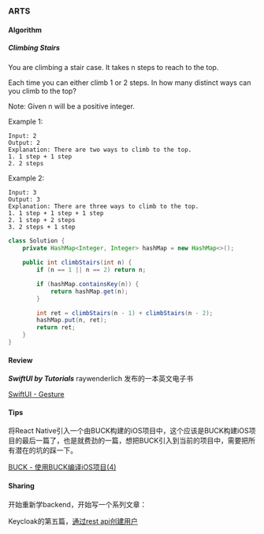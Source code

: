 ### ARTS

#### Algorithm
##### Climbing Stairs
You are climbing a stair case. It takes n steps to reach to the top.

Each time you can either climb 1 or 2 steps. In how many distinct ways can you climb to the top?

Note: Given n will be a positive integer.

Example 1:
```
Input: 2
Output: 2
Explanation: There are two ways to climb to the top.
1. 1 step + 1 step
2. 2 steps
```
Example 2:
```
Input: 3
Output: 3
Explanation: There are three ways to climb to the top.
1. 1 step + 1 step + 1 step
2. 1 step + 2 steps
3. 2 steps + 1 step
```

```java
class Solution {
    private HashMap<Integer, Integer> hashMap = new HashMap<>();

    public int climbStairs(int n) {
        if (n == 1 || n == 2) return n;

        if (hashMap.containsKey(n)) {
            return hashMap.get(n);
        }

        int ret = climbStairs(n - 1) + climbStairs(n - 2);
        hashMap.put(n, ret);
        return ret;
    }
}
```

#### Review

***SwiftUI by Tutorials*** raywenderlich 发布的一本英文电子书

[SwiftUI - Gesture](https://www.jianshu.com/p/a30113706dca)

#### Tips

将React Native引入一个由BUCK构建的iOS项目中，这个应该是BUCK构建iOS项目的最后一篇了，也是就费劲的一篇，想把BUCK引入到当前的项目中，需要把所有潜在的坑的踩一下。

[BUCK - 使用BUCK编译iOS项目(4)](https://www.jianshu.com/p/dba8af43dc9e)

#### Sharing

开始重新学backend，开始写一个系列文章：

Keycloak的第五篇，[通过rest api创建用户](https://www.jianshu.com/p/938f2cc75270)